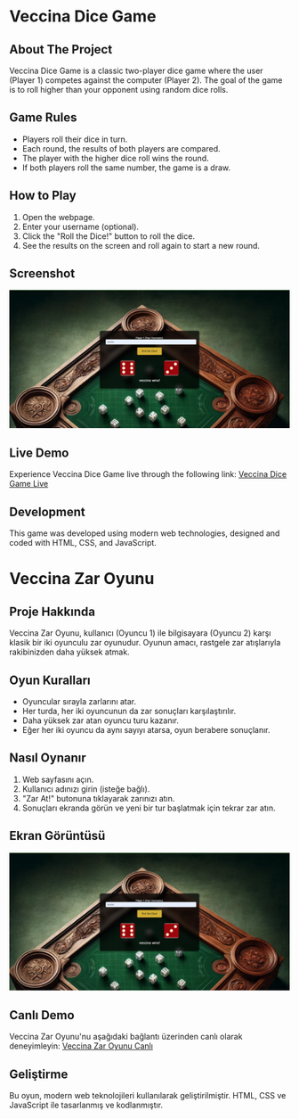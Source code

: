 # Veccina Dice Game

## About The Project

Veccina Dice Game is a classic two-player dice game where the user (Player 1) competes against the computer (Player 2). The goal of the game is to roll higher than your opponent using random dice rolls.

## Game Rules

- Players roll their dice in turn.
- Each round, the results of both players are compared.
- The player with the higher dice roll wins the round.
- If both players roll the same number, the game is a draw.

## How to Play

1. Open the webpage.
2. Enter your username (optional).
3. Click the "Roll the Dice!" button to roll the dice.
4. See the results on the screen and roll again to start a new round.

## Screenshot

![Screenshot](images/dice.png)

## Live Demo

Experience Veccina Dice Game live through the following link:
[Veccina Dice Game Live](https://veccina-dice-game.netlify.app)

## Development

This game was developed using modern web technologies, designed and coded with HTML, CSS, and JavaScript.

# Veccina Zar Oyunu

## Proje Hakkında

Veccina Zar Oyunu, kullanıcı (Oyuncu 1) ile bilgisayara (Oyuncu 2) karşı klasik bir iki oyunculu zar oyunudur. Oyunun amacı, rastgele zar atışlarıyla rakibinizden daha yüksek atmak.

## Oyun Kuralları

- Oyuncular sırayla zarlarını atar.
- Her turda, her iki oyuncunun da zar sonuçları karşılaştırılır.
- Daha yüksek zar atan oyuncu turu kazanır.
- Eğer her iki oyuncu da aynı sayıyı atarsa, oyun berabere sonuçlanır.

## Nasıl Oynanır

1. Web sayfasını açın.
2. Kullanıcı adınızı girin (isteğe bağlı).
3. "Zar At!" butonuna tıklayarak zarınızı atın.
4. Sonuçları ekranda görün ve yeni bir tur başlatmak için tekrar zar atın.

## Ekran Görüntüsü

![Ekran Görüntüsü](images/dice.png)

## Canlı Demo

Veccina Zar Oyunu'nu aşağıdaki bağlantı üzerinden canlı olarak deneyimleyin:
[Veccina Zar Oyunu Canlı](https://veccina-dice-game.netlify.app)

## Geliştirme

Bu oyun, modern web teknolojileri kullanılarak geliştirilmiştir. HTML, CSS ve JavaScript ile tasarlanmış ve kodlanmıştır.

